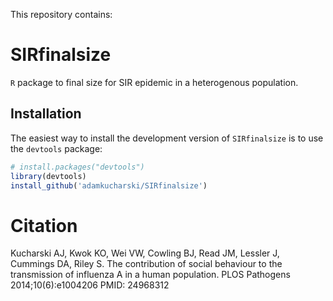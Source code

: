 This repository contains:

# SIRfinalsize

`R` package to final size for SIR epidemic in a heterogenous population.

## Installation

The easiest way to install the development version of `SIRfinalsize` is to use the `devtools` package:

```r
# install.packages("devtools")
library(devtools)
install_github('adamkucharski/SIRfinalsize')

```
# Citation

Kucharski AJ, Kwok KO, Wei VW, Cowling BJ, Read JM, Lessler J, Cummings DA, Riley S. The contribution of social behaviour to the transmission of influenza A in a human population. PLOS Pathogens 2014;10(6):e1004206 PMID: 24968312